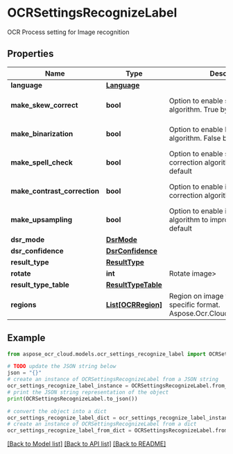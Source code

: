 # OCRSettingsRecognizeLabel

OCR Process setting for Image recognition

## Properties

Name | Type | Description | Notes
------------ | ------------- | ------------- | -------------
**language** | [**Language**](Language.md) |  | [optional] 
**make_skew_correct** | **bool** | Option to enable skew correction algorithm. True by default | [optional] [default to False]
**make_binarization** | **bool** | Option to enable binarization algorithm. False by default | [optional] [default to False]
**make_spell_check** | **bool** | Option to enable spell checking and correction algorithm. False by default | [optional] [default to False]
**make_contrast_correction** | **bool** | Option to enable image contrast correction algorithm. True by default | [optional] [default to False]
**make_upsampling** | **bool** | Option to enable image up-sampling algorithm to improve quality. True by default | [optional] [default to False]
**dsr_mode** | [**DsrMode**](DsrMode.md) |  | [optional] 
**dsr_confidence** | [**DsrConfidence**](DsrConfidence.md) |  | [optional] 
**result_type** | [**ResultType**](ResultType.md) |  | [optional] 
**rotate** | **int** | Rotate image&gt; | [optional] 
**result_type_table** | [**ResultTypeTable**](ResultTypeTable.md) |  | [optional] 
**regions** | [**List[OCRRegion]**](OCRRegion.md) | Region on image to recognize in specific format. Aspose.Ocr.Cloud.Public.OCRRegion | [optional] 

## Example

```python
from aspose_ocr_cloud.models.ocr_settings_recognize_label import OCRSettingsRecognizeLabel

# TODO update the JSON string below
json = "{}"
# create an instance of OCRSettingsRecognizeLabel from a JSON string
ocr_settings_recognize_label_instance = OCRSettingsRecognizeLabel.from_json(json)
# print the JSON string representation of the object
print(OCRSettingsRecognizeLabel.to_json())

# convert the object into a dict
ocr_settings_recognize_label_dict = ocr_settings_recognize_label_instance.to_dict()
# create an instance of OCRSettingsRecognizeLabel from a dict
ocr_settings_recognize_label_from_dict = OCRSettingsRecognizeLabel.from_dict(ocr_settings_recognize_label_dict)
```
[[Back to Model list]](../README.md#documentation-for-models) [[Back to API list]](../README.md#documentation-for-api-endpoints) [[Back to README]](../README.md)


